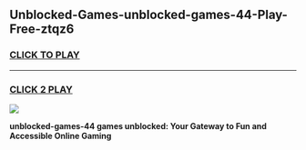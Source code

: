 
## Unblocked-Games-unblocked-games-44-Play-Free-ztqz6
<h3>
<a href="https://premium76.site?title=unblocked-games-44&ref=22A">CLICK TO PLAY</a></h3>
<hr>

<h3>
<a href="https://premium76.site?title=unblocked-games-44&ref=22A">CLICK 2 PLAY</a>
  
</h3>

<a href="https://premium76.site?title=unblocked-games-44&ref=22A"><img src="https://clearcache.store/games.png"></a>


**unblocked-games-44 games unblocked: Your Gateway to Fun and Accessible Online Gaming**
